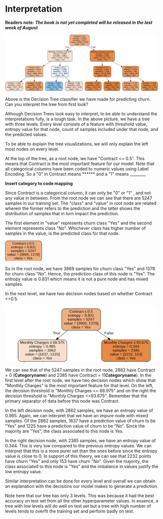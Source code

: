 # Interpretation

**Readers note:** _**The book is not yet completed will be released in the last week of August**_

![Decision Tree Visualization](../../.gitbook/assets/image%20%2821%29.png)

Above is the Decision Tree classifier we have made for predicting churn. Can you interpret the tree from first look?

Although Decision Trees look easy to interpret, to be able to understand the interpretations fully, is a tough task. In the above picture, we have a tree with three levels. Every level consists of a feature with threshold value, entropy value for that node, count of samples included under that node, and the predicted values. 

To be able to explain the tree visualizations, we will only explain the left most nodes on every level. 

At the top of the tree, as a root node, we have "Contract &lt;= 0.5". This means that Contract is the most important feature for our model. Note that all categorical columns have been coded to numeric values using Label Encoding. So a "0" in Contract means \*\*\*\*\*\* and a "1" means \_\_\_\_\_\_\_\_ 

**Insert category to code mapping**

Since Contract is a categorical column, it can only be "0" or "1" , and not any value in between. From the root node we can see that there are 5247 samples in our training set. The "class" and "value" in root node are related wherein the former refers to the prediction and the latter shows the distribution of samples that in turn impact the prediction. 

The first element in "value" represents churn class "Yes" and the second element represents class "No". Whichever class has higher number of samples in the value, is the predicted class for that node. 

![Root Node](../../.gitbook/assets/image%20%2823%29.png)

So in the root node, we have 3869 samples for churn class "Yes" and 1378 for churn class "No". Hence, the prediction class of this node is "Yes".  The entropy value is 0.831 which means it is not a pure node and has mixed samples. 

In the next level, we have two decision nodes based on whether Contract &lt;=0.5.

![Root Node and Level 1 of Decision Tree](../../.gitbook/assets/image%20%2824%29.png)

We can see that of the 5247 samples in the root node, 2862 have Contract = 0 \(**Categoryname**\) and 2385 have Contract = 1\(**Categoryname**\). In the first level after the root node, we have two decision nodes which show that "Monthly Charges" is the most important feature for that level. On the left, the decision threshold is "Monthly Charges &lt;= 68.975" and on the right the decision threshold is "Monthly Charges &lt;=93.675". Remember that the primary separator of data before this node was Contract. 

In the left decision node, with 2862 samples, we have an entropy value of 0.985. Again, we can interpret that we have an impure node with mixed samples. Of the 2862 samples, 1637 have a prediction value of churn to be "Yes" and 1225 have a prediction value of churn to be "No". Since the majority are "Yes", the class associated to this node is Yes. 

In the right decision node, with 2385 samples, we have an entropy value of 0.344. This is very low compared to the previous entropy values. We can interpret that this is a more purer set than the ones before since the entropy value is close to 0. In support of this theory, we can see that 2232 points have churn "Yes" and only 153 have churn "No". Given the majority, the class associated to this node is "Yes" and the imbalance in values justify the low entropy value.

Similar interpretation can be done for every level and overall we can obtain an explanation with the decisions our model makes to generate a prediction. 

Note here that our tree has only 3 levels. This was because it had the best accuracy on test set from all the other hyperparameter values. In essence, a tree with low levels will do well on test set but a tree with high number of levels tends to overfit the training set and perform badly on test.

